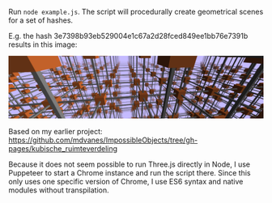 Run `node example.js`. The script will procedurally create geometrical scenes for a set of hashes.

E.g. the hash  3e7398b93eb529004e1c67a2d28fced849ee1bb76e7391b results in this image:

![3e7398b93eb529004e1c67a2d28fced849ee1bb76e7391b.png](3e7398b93eb529004e1c67a2d28fced849ee1bb76e7391b.png)

Based on my earlier project: https://github.com/mdvanes/ImpossibleObjects/tree/gh-pages/kubische_ruimteverdeling

Because it does not seem possible to run Three.js directly in Node, I use Puppeteer to start a Chrome instance and
run the script there. Since this only uses one specific version of Chrome, I use ES6 syntax and native modules without
transpilation.